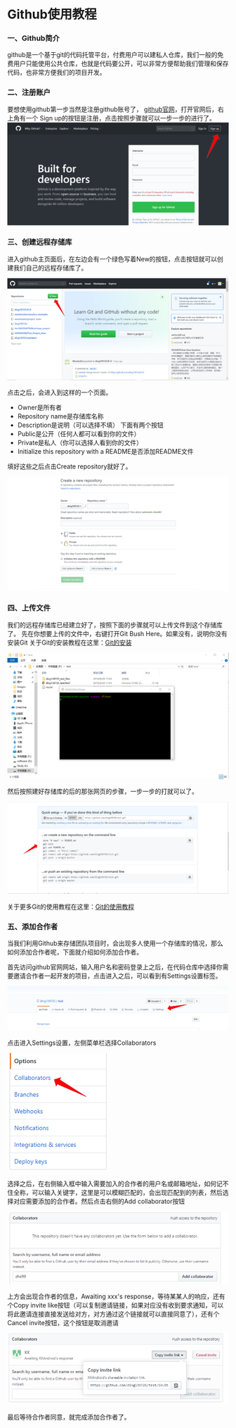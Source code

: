 # Github使用教程

### 一、Github简介

github是一个基于git的代码托管平台，付费用户可以建私人仓库，我们一般的免费用户只能使用公共仓库，也就是代码要公开，可以非常方便帮助我们管理和保存代码，也非常方便我们的项目开发。

### 二、注册账户

要想使用github第一步当然是注册github账号了， [github官网](https://github.com/)，打开官网后，右上角有一个 Sign up的按钮是注册，点击按照步骤就可以一步一步的进行了。
![注册按钮](../images/12_githubSign.png)

### 三、创建远程存储库

进入github主页面后，在左边会有一个绿色写着New的按钮，点击按钮就可以创建我们自己的远程存储库了。

![注册按钮](../images/12_githubDo.png)

点击之后，会进入到这样的一个页面。
* Owner是所有者
* Repository name是存储库名称
* Description是说明（可以选择不填）
下面有两个按钮
* Public是公开（任何人都可以看到你的文件）
* Private是私人（你可以选择人看到你的文件）
* Initialize this repository with a README是否添加README文件

填好这些之后点击Create repository就好了。

![注册按钮](../images/12_githubInsert.png)

### 四、上传文件
我们的远程存储库已经建立好了，按照下面的步骤就可以上传文件到这个存储库了。
先在你想要上传的文件中，右键打开Git Bush Here。如果没有，说明你没有安装Git 关于Git的安装教程在这里：[Git的安装](https://github.com/ding139725/R-D/blob/master/%E9%99%84%E5%BD%95/Git%E4%BD%BF%E7%94%A8%E6%95%99%E7%A8%8B.md)

![注册按钮](../images/12_githubCreate.png)

然后按照建好存储库的后的那张网页的步骤，一步一步的打就可以了。

![注册按钮](../images/12_githubCreatenewrepository.png)

关于更多Git的使用教程在这里：[Git的使用教程](https://github.com/ding139725/R-D/blob/master/%E9%99%84%E5%BD%95/Git%E4%BD%BF%E7%94%A8%E6%95%99%E7%A8%8B.md)

### 五、添加合作者
当我们利用Github来存储团队项目时，会出现多人使用一个存储库的情况，那么如何添加合作者呢，下面就介绍如何添加合作者。

首先访问github官网网站，输入用户名和密码登录上之后，在代码仓库中选择你需要邀请合作者一起开发的项目，点击进入之后，可以看到有Settings设置标签。

![Setting标签](../images/12_githubSetting.png)


点击进入Settings设置，左侧菜单栏选择Collaborators

![Collaborators](../images/12_githubCollaborators.png)

选择之后，在右侧输入框中输入需要加入的合作者的用户名或邮箱地址，如何记不住全称，可以输入关键字，这里是可以模糊匹配的，会出现匹配到的列表，然后选择对应需要添加的合作者。然后点击右侧的Add collaborator按钮

![Add Collaborators](../images/12_githubAdd.png)

上方会出现合作者的信息，Awaiting xxx's response，等待某某人的响应，还有个Copy invite like按钮（可以复制邀请链接，如果对应没有收到要求通知，可以将此邀请连接直接发送给对方，对方通过这个链接就可以直接同意了），还有个Cancel invite按钮，这个按钮是取消邀请

![Invite](../images/12_githubInvite.png)

最后等待合作者同意，就完成添加合作者了。